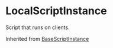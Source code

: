 # LocalScriptInstance
Script that runs on clients.

Inherited from [BaseScriptInstance](../BaseScriptInstance)